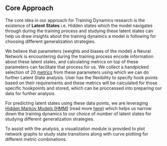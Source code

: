 ## Core Approach

The core idea in our approach for Training Dynamics research is the existence of **Latent States** i.e. Hidden states which the model navigates through during the training process and studying these latent states can help us draw insights about the training dynamics a model is following for choosing different generalization strategies.

We believe that parameters (weights and biases of the model) a Neural Network is encountering during the training process encode information about these latent states, and calculating metrics on top of these parameters can facilitate that process for us. We collect a handpicked selection of 20 [metrics](./metrics.md) from these parameters using which we can do further Latent State analysis. User has the flexibility to specify hook points based on their requirements and these metrics will be calculated for those specific hookpoints and stored, which can be proccessed into preparing our data for further analysis.

For predicting latent states using these data points, we are leveraging [Hidden Markov Models (HMM)](https://en.wikipedia.org/wiki/Hidden_Markov_model) (read more [here](./resources.md#hidden-markov-models)) which helps us narrow down the training dynamics to our choice of number of latent states for studying different generalization strategies.

To assist with the analysis, a visualization module is provided to plot network graphs to study state transitions along with curve plotting for different metric combinations.

